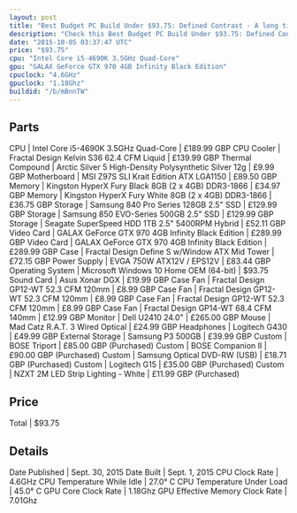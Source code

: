 ```yaml
---
layout: post
title: "Best Budget PC Build Under $93.75: Defined Contrast - A long time coming."
description: "Check this Best Budget PC Build Under $93.75: Defined Contrast - A long time coming.. CPU: Intel Core i5-4690K 3.5GHz Quad-Core, CPU Cooler: Fractal Design Kelvin S36 62.4"
date: "2015-10-05 03:37:47 UTC"
price: "$93.75"
cpu: "Intel Core i5-4690K 3.5GHz Quad-Core"
gpu: "GALAX GeForce GTX 970 4GB Infinity Black Edition"
cpuclock: "4.6GHz"
gpuclock: "1.18Ghz"
buildid: "/b/mBnnTW"
---
```


## Parts

CPU | Intel Core i5-4690K 3.5GHz Quad-Core | £189.99 GBP
CPU Cooler | Fractal Design Kelvin S36 62.4 CFM Liquid | £139.99 GBP
Thermal Compound | Arctic Silver 5 High-Density Polysynthetic Silver 12g | £9.99 GBP
Motherboard | MSI Z97S SLI Krait Edition ATX LGA1150 | £89.50 GBP
Memory | Kingston HyperX Fury Black 8GB (2 x 4GB) DDR3-1866 | £34.97 GBP
Memory | Kingston HyperX Fury White 8GB (2 x 4GB) DDR3-1866 | £36.75 GBP
Storage | Samsung 840 Pro Series 128GB 2.5" SSD | £129.99 GBP
Storage | Samsung 850 EVO-Series 500GB 2.5" SSD | £129.99 GBP
Storage | Seagate SuperSpeed HDD 1TB 2.5" 5400RPM Hybrid | £52.11 GBP
Video Card | GALAX GeForce GTX 970 4GB Infinity Black Edition | £289.99 GBP
Video Card | GALAX GeForce GTX 970 4GB Infinity Black Edition | £289.99 GBP
Case | Fractal Design Define S w/Window ATX Mid Tower | £72.15 GBP
Power Supply | EVGA 750W ATX12V / EPS12V | £83.44 GBP
Operating System | Microsoft Windows 10 Home OEM (64-bit) | $93.75
Sound Card | Asus Xonar DGX | £19.99 GBP
Case Fan | Fractal Design GP12-WT 52.3 CFM 120mm | £8.99 GBP
Case Fan | Fractal Design GP12-WT 52.3 CFM 120mm | £8.99 GBP
Case Fan | Fractal Design GP12-WT 52.3 CFM 120mm | £8.99 GBP
Case Fan | Fractal Design GP14-WT 68.4 CFM 140mm | £12.99 GBP
Monitor | Dell U2410 24.0" | £265.00 GBP
Mouse | Mad Catz R.A.T. 3 Wired Optical | £24.99 GBP
Headphones | Logitech G430 | £49.99 GBP
External Storage | Samsung P3 500GB | £39.99 GBP
Custom | BOSE Triport | £85.00 GBP (Purchased)
Custom | BOSE Companion II | £90.00 GBP (Purchased)
Custom | Samsung Optical DVD-RW (USB) | £18.71 GBP (Purchased)
Custom | Logitech G15 | £35.00 GBP (Purchased)
Custom | NZXT 2M LED Strip Lighting - White | £11.99 GBP (Purchased)

## Price

Total | $93.75

## Details

Date Published | Sept. 30, 2015
Date Built | Sept. 1, 2015
CPU Clock Rate | 4.6GHz
CPU Temperature While Idle | 27.0° C
CPU Temperature Under Load | 45.0° C
GPU Core Clock Rate | 1.18Ghz
GPU Effective Memory Clock Rate | 7.01Ghz
